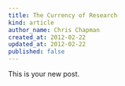 ```yaml
---
title: The Currency of Research
kind: article
author_name: Chris Chapman
created_at: 2012-02-22
updated_at: 2012-02-22
published: false
---
```

This is your new post.
